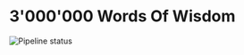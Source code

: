 # 3'000'000 Words Of Wisdom

![Pipeline status](https://github.com/jannismilz/3mil-words-of-wisdom/actions/workflows/build.yml/badge.svg)
